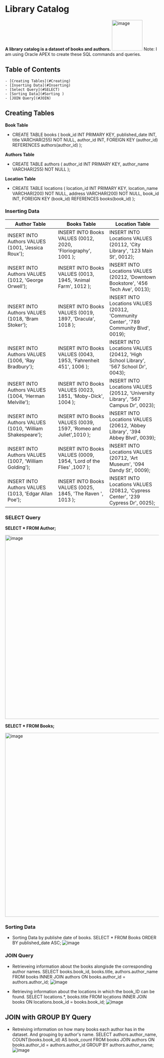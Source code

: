 # **Library Catalog**     
**A library catalog is a dataset of books and authors.** <img width="100" alt="image" src="https://github.com/LuseroNajera/SQL-Projects/assets/155403528/1df5805e-e494-40f2-a85e-9446b3dc9573">
Note: I am using Oracle APEX to create these SQL commands and queries. 

## **Table of Contents**
    - [Creating Tables](#Creating)
    - [Inserting Data](#Inserting)
    - [Select Query](#SELECT)
    - [Sorting Data](#Sorting )
    - [JOIN Query](#JOIN)


## **Creating Tables**

**Book Table**
- CREATE TABLE books (
    book_id INT PRIMARY KEY,
    published_date INT,
    title VARCHAR(255) NOT NULL,
    author_id INT,
    FOREIGN KEY (author_id) REFERENCES authors(author_id)
  );
  
**Authors Table**
- CREATE TABLE authors (
    author_id INT PRIMARY KEY,
    author_name VARCHAR(255) NOT NULL
  );
  
**Location Table**
- CREATE TABLE locations (
    location_id INT PRIMARY KEY,
    location_name VARCHAR(200) NOT NULL,
    address VARCHAR(200) NOT NULL,
    book_id INT,
    FOREIGN KEY (book_id) REFERENCES books(book_id)
  );


### **Inserting Data** 

| Author Table | Books Table | Location Table |
|---|---|---| 
|INSERT INTO Authors VALUES (1001, 'Jessica Roux'); | INSERT INTO Books VALUES (0012, 2020, 'Floriography', 1001 ); |INSERT INTO Locations VALUES (20112, 'City Library', '123 Main St', 0012);|
|INSERT INTO Authors VALUES (1012, 'George Orwell');|INSERT INTO Books VALUES  (0013, 1945, 'Animal Farm', 1012 ); | INSERT INTO Locations VALUES (20212, 'Downtown Bookstore', '456 Tech Ave', 0013);|
|INSERT INTO Authors VALUES (1018, 'Bram Stoker');| INSERT INTO Books VALUES (0019, 1897, 'Dracula', 1018 ); |INSERT INTO Locations VALUES (20312, 'Community Center', '789 Community Blvd', 0019);|
|INSERT INTO Authors VALUES (1006, 'Ray Bradbury');| INSERT INTO Books VALUES (0043, 1953, 'Fahrenheit 451', 1006 ); | INSERT INTO Locations VALUES (20412, 'High School Library', '567 School Dr', 0043);|
|INSERT INTO Authors VALUES (1004, 'Herman Melville');| INSERT INTO Books VALUES (0023, 1851, 'Moby-Dick', 1004 ); |INSERT INTO Locations VALUES (20512, 'University Library', '567 Campus Dr', 0023);|
|INSERT INTO Authors VALUES (1010, 'William Shakespeare');| INSERT INTO Books VALUES (0039, 1597, 'Romeo and Juliet',1010 ); |INSERT INTO Locations VALUES (20612, 'Abbey Library', '394 Abbey Blvd', 0039);|
|INSERT INTO Authors VALUES (1007, 'William Golding');| INSERT INTO Books VALUES (0009, 1954, 'Lord of the Flies' ,1007 ); |INSERT INTO Locations VALUES (20712, 'Art Museum', '094 Dandy St', 0009);|
|INSERT INTO Authors VALUES (1013, 'Edgar Allan Poe');| INSERT INTO Books VALUES (0025, 1845, 'The Raven ', 1013 ); |INSERT INTO Locations VALUES (20812, 'Cypress Center', '239 Cypress Dr', 0025);|


### **SELECT Query** 

**SELECT * FROM Author;**

<img width="600" alt="image" src="https://github.com/LuseroNajera/SQL-Projects/assets/155403528/052bc85a-0e60-4008-82e2-f6c25344cc2d">

**SELECT * FROM Books;**

<img width="600" alt="image" src="https://github.com/LuseroNajera/SQL-Projects/assets/155403528/8d402098-7aff-4de6-abcc-2c96124bc032">

### **Sorting Data**
- Sorting Data by publishe date of books.
SELECT * FROM Books ORDER BY published_date ASC;
![image](https://github.com/LuseroNajera/SQL-Projects/assets/155403528/a1d134de-46d4-40a2-9005-2770b2bf05b2)


### **JOIN Query**

- Retrieveing information about the books alongisde the corresponding author names.
SELECT books.book_id, books.title, authors.author_name
FROM books
INNER JOIN authors ON books.author_id = authors.author_id;
![image](https://github.com/LuseroNajera/SQL-Projects/assets/155403528/68c9ecd1-1a77-44fb-a9c5-ff856f687d82)

- Retrieving information about the locations in which the book_ID can be found.
SELECT locations.*, books.title
FROM locations
INNER JOIN books ON locations.book_id = books.book_id;
![image](https://github.com/LuseroNajera/SQL-Projects/assets/155403528/4a5e3397-ab47-4ab6-890d-82e952763cb8)

## **JOIN with GROUP BY Query**
- Retreiving information on how many books each author has in the dataset. And grouping by author's name. 
SELECT authors.author_name, COUNT(books.book_id) AS book_count
FROM books
JOIN authors ON books.author_id = authors.author_id
GROUP BY authors.author_name;
![image](https://github.com/LuseroNajera/SQL-Projects/assets/155403528/6fba206d-8bad-4314-a967-7cbae04fa48d)








